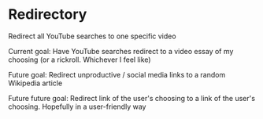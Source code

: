 # Redirectory
Redirect all YouTube searches to one specific video

Current goal: Have YouTube searches redirect to a video essay of my choosing (or a rickroll. Whichever I feel like)

Future goal: Redirect unproductive / social media links to a random Wikipedia article

Future future goal: Redirect link of the user's choosing to a link of the user's choosing. Hopefully in a user-friendly way